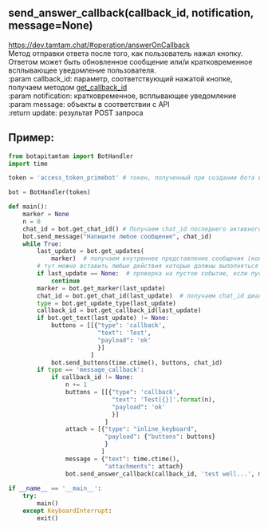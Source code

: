 ## send_answer_callback(callback_id, notification, message=None)  
https://dev.tamtam.chat/#operation/answerOnCallback  
        Метод отправки ответа после того, как пользователь нажал кнопку. Ответом может быть обновленное сообщение или/и             кратковременное всплывающее уведомление пользователя.   
        :param callback_id: параметр, соответствующий нажатой кнопке, получаем методом [get_callback_id](get_callback_id.md)  
        :param notification: кратковременное, всплывающее уведомление  
        :param message: объекты в соответствии с API  
        :return update: результат POST запроса  
## Пример:
```python
from botapitamtam import BotHandler
import time

token = 'access_token_primebot' # токен, полученный при создании бота в @PrimeBot

bot = BotHandler(token)

def main():
    marker = None
    n = 0 
    chat_id = bot.get_chat_id() # Получаем chat_id последнего активного диалога с ботом
    bot.send_message("Напишите любое сообщение", chat_id)
    while True:
        last_update = bot.get_updates(
            marker)  # получаем внутреннее представление сообщения (контента) отправленного боту (сформированного ботом)
        # тут можно вставить любые действия которые должны выполняться во время ожидания события
        if last_update == None:  # проверка на пустое событие, если пусто - возврат к началу цикла
            continue
        marker = bot.get_marker(last_update)
        chat_id = bot.get_chat_id(last_update)  # получаем chat_id диалога с ботом
        type = bot.get_update_type(last_update)
        callback_id = bot.get_callback_id(last_update)
        if bot.get_text(last_update) != None:
            buttons = [[{"type": 'callback',
                         "text": 'Test',
                         "payload": 'ok'
                         }]
                       ]
            bot.send_buttons(time.ctime(), buttons, chat_id)
        if type == 'message_callback':
            if callback_id != None:
                n += 1
                buttons = [[{"type": 'callback',
                             "text": 'Test[{}]'.format(n),
                             "payload": 'ok'
                             }]
                           ]
                attach = [{"type": "inline_keyboard",
                           "payload": {"buttons": buttons}
                           }
                          ]
                message = {"text": time.ctime(),
                           "attachments": attach}
                bot.send_answer_callback(callback_id, 'test well...', message) # выводим кратковременное уведомление и скорректированное событие по его callback_id
 
if __name__ == '__main__':
    try:
        main()
    except KeyboardInterrupt:
        exit()
``` 
